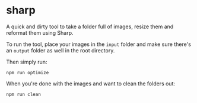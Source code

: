 # sharp
A quick and dirty tool to take a folder full of images, resize them and reformat them using Sharp.

To run the tool, place your images in the `input` folder and make sure there's an `output` folder as well in the root directory.

Then simply run:

```npm run optimize```

When you're done with the images and want to clean the folders out:

```npm run clean```
